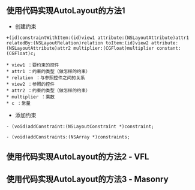 ## 使用代码实现AutoLayout的方法1
- 创建约束

```objc
+(id)constraintWithItem:(id)view1 attribute:(NSLayoutAttribute)attr1 relatedBy:(NSLayoutRelation)relation toItem:(id)view2 attribute:(NSLayoutAttribute)attr2 multiplier:(CGFloat)multiplier constant:(CGFloat)c;

* view1 ：要约束的控件
* attr1 ：约束的类型（做怎样的约束）
* relation ：与参照控件之间的关系
* view2 ：参照的控件
* attr2 ：约束的类型（做怎样的约束）
* multiplier ：乘数
* c ：常量
```

- 添加约束

```objc
- (void)addConstraint:(NSLayoutConstraint *)constraint;

- (void)addConstraints:(NSArray *)constraints;

```

## 使用代码实现AutoLayout的方法2 - VFL

## 使用代码实现AutoLayout的方法3 - Masonry